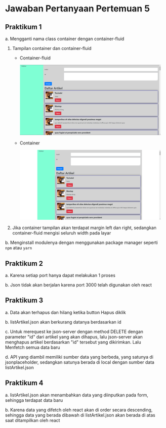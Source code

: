 # Jawaban Pertanyaan Pertemuan 5

## Praktikum 1
a. Mengganti nama class container dengan container-fluid

1. Tampilan container dan container-fluid
    * Container-fluid
    
        <img src="./MD assets/Container-Fluid.png">

    * Container

        <img src="./MD assets/Container.png">

2. Jika container tampilan akan terdapat margin left dan right, sedangkan container-fluid mengisi seluruh width pada layar


b. Menginstall modulenya dengan menggunakan package manager seperti `npm` atau `yarn`

## Praktikum 2
a. Karena setiap port hanya dapat melakukan 1 proses

b. Json tidak akan berjalan karena port 3000 telah digunakan oleh react

## Praktikum 3
a. Data akan terhapus dan hilang ketika button Hapus diklik

b. listArtikel.json akan berkurang datanya berdasarkan id

c. Untuk merequest ke json-server dengan method DELETE dengan parameter "id" dari artikel yang akan dihapus, lalu json-server akan menghapus artikel berdasarkan "id" tersebut yang dikirimkan. Lalu Menfetch semua data baru

d. API yang diambil memiliki sumber data yang berbeda, yang satunya di jsonplaceholder, sedangkan satunya berada di local dengan sumber data listArtikel.json

## Praktikum 4
a. listArtikel.json akan menambahkan data yang diinputkan pada form, sehingga terdapat data baru

b. Karena data yang difetch oleh react akan di order secara descending, sehingga data yang berada dibawah di listArtikel.json akan berada di atas saat ditampilkan oleh react